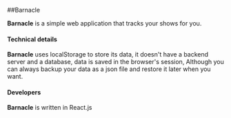 ##Barnacle

**Barnacle** is a simple web application that tracks your shows for you.

#### Technical details

**Barnacle** uses localStorage to store its data, it doesn't have a backend server and a database, data is saved in the browser's session, Although you can always backup your data as a json file and restore it later when you want.

#### Developers

**Barnacle** is written in React.js
